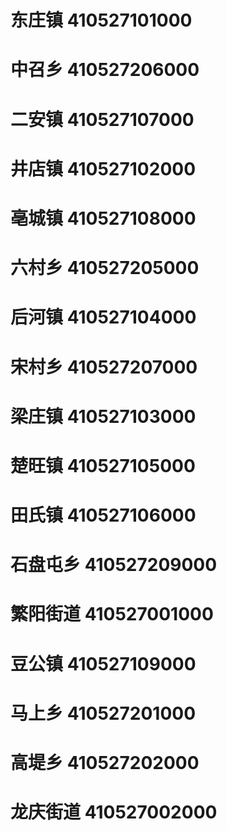 # 东庄镇 410527101000
# 中召乡 410527206000
# 二安镇 410527107000
# 井店镇 410527102000
# 亳城镇 410527108000
# 六村乡 410527205000
# 后河镇 410527104000
# 宋村乡 410527207000
# 梁庄镇 410527103000
# 楚旺镇 410527105000
# 田氏镇 410527106000
# 石盘屯乡 410527209000
# 繁阳街道 410527001000
# 豆公镇 410527109000
# 马上乡 410527201000
# 高堤乡 410527202000
# 龙庆街道 410527002000
